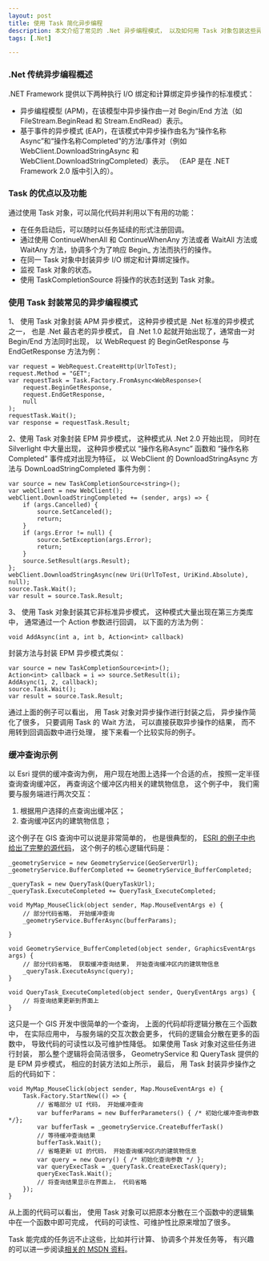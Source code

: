 ```yaml
---
layout: post
title: 使用 Task 简化异步编程
description: 本文介绍了常见的 .Net 异步编程模式， 以及如何用 Task 对象包装这些异步编程模式， 并给出了一个使用 Task 对象包装异步操作， 简化代码的例子。
tags: [.Net]

---
```


### .Net 传统异步编程概述

.NET Framework 提供以下两种执行 I/O 绑定和计算绑定异步操作的标准模式：

* 异步编程模型 (APM)，在该模型中异步操作由一对 Begin/End 方法（如 FileStream.BeginRead 和 Stream.EndRead）表示。 
* 基于事件的异步模式 (EAP)，在该模式中异步操作由名为“操作名称Async”和“操作名称Completed”的方法/事件对（例如 WebClient.DownloadStringAsync 和 WebClient.DownloadStringCompleted）表示。 （EAP 是在 .NET Framework 2.0 版中引入的）。

### Task 的优点以及功能

通过使用 Task 对象，可以简化代码并利用以下有用的功能：

* 在任务启动后，可以随时以任务延续的形式注册回调。 
* 通过使用 ContinueWhenAll 和 ContinueWhenAny 方法或者 WaitAll 方法或 WaitAny 方法，协调多个为了响应 Begin_ 方法而执行的操作。 
* 在同一 Task 对象中封装异步 I/O 绑定和计算绑定操作。 
* 监视 Task 对象的状态。 
* 使用 TaskCompletionSource 将操作的状态封送到 Task 对象。

### 使用 Task 封装常见的异步编程模式

1、 使用 Task 对象封装 APM 异步模式， 这种异步模式是 .Net 标准的异步模式之一， 也是 .Net 最古老的异步模式， 自 .Net 1.0 起就开始出现了，通常由一对 Begin/End 方法同时出现， 以 WebRequest 的 BeginGetResponse 与 EndGetResponse 方法为例：

    var request = WebRequest.CreateHttp(UrlToTest);
    request.Method = "GET";
    var requestTask = Task.Factory.FromAsync<WebResponse>(
        request.BeginGetResponse,
        request.EndGetResponse,
        null
    );
    requestTask.Wait();
    var response = requestTask.Result;

2、使用 Task 对象封装 EPM 异步模式， 这种模式从 .Net 2.0 开始出现， 同时在 Silverlight 中大量出现， 这种异步模式以 “操作名称Async” 函数和 “操作名称Completed” 事件成对出现为特征， 以 WebClient 的 DownloadStringAsync 方法与 DownLoadStringCompleted 事件为例：

    var source = new TaskCompletionSource<string>();
    var webClient = new WebClient();
    webClient.DownloadStringCompleted += (sender, args) => {
        if (args.Cancelled) {
            source.SetCanceled();
            return;
        }
        if (args.Error != null) {
            source.SetException(args.Error);
            return;
        }
        source.SetResult(args.Result);
    };
    webClient.DownloadStringAsync(new Uri(UrlToTest, UriKind.Absolute), null);
    source.Task.Wait();
    var result = source.Task.Result;

3、 使用 Task 对象封装其它非标准异步模式， 这种模式大量出现在第三方类库中， 通常通过一个 Action 参数进行回调， 以下面的方法为例：

    void AddAsync(int a, int b, Action<int> callback)

封装方法与封装 EPM 异步模式类似：

    var source = new TaskCompletionSource<int>();
    Action<int> callback = i => source.SetResult(i);
    AddAsync(1, 2, callback);
    source.Task.Wait();
    var result = source.Task.Result;

通过上面的例子可以看出， 用 Task 对象对异步操作进行封装之后， 异步操作简化了很多， 只要调用 Task 的 Wait 方法， 可以直接获取异步操作的结果， 而不用转到回调函数中进行处理， 接下来看一个比较实际的例子。

### 缓冲查询示例

以 Esri 提供的缓冲查询为例， 用户现在地图上选择一个合适的点， 按照一定半径查询查询缓冲区， 再查询这个缓冲区内相关的建筑物信息， 这个例子中， 我们需要与服务端进行两次交互：

1. 根据用户选择的点查询出缓冲区；
2. 查询缓冲区内的建筑物信息；

这个例子在 GIS 查询中可以说是非常简单的， 也是很典型的， [ESRI 的例子中也给出了完整的源代码](http://help.arcgis.com/en/webapi/silverlight/samples/start.htm#BufferQuery)， 这个例子的核心逻辑代码是：

    _geometryService = new GeometryService(GeoServerUrl);
    _geometryService.BufferCompleted += GeometryService_BufferCompleted;
     
    _queryTask = new QueryTask(QueryTaskUrl);
    _queryTask.ExecuteCompleted += QueryTask_ExecuteCompleted;
     
    void MyMap_MouseClick(object sender, Map.MouseEventArgs e) {
        // 部分代码省略， 开始缓冲查询
        _geometryService.BufferAsync(bufferParams);
     
    }
     
    void GeometryService_BufferCompleted(object sender, GraphicsEventArgs args) {
        // 部分代码省略， 获取缓冲查询结果， 开始查询缓冲区内的建筑物信息
        _queryTask.ExecuteAsync(query);
    }
     
    void QueryTask_ExecuteCompleted(object sender, QueryEventArgs args) {
        // 将查询结果更新到界面上
    }

这只是一个 GIS 开发中很简单的一个查询， 上面的代码却将逻辑分散在三个函数中， 在实际应用中， 与服务端的交互次数会更多， 代码的逻辑会分散在更多的函数中， 导致代码的可读性以及可维护性降低。 如果使用 Task 对象对这些任务进行封装， 那么整个逻辑将会简洁很多， GeometryService 和 QueryTask 提供的是 EPM 异步模式， 相应的封装方法如上所示， 最后， 用 Task 封装异步操作之后的代码如下：

    void MyMap_MouseClick(object sender, Map.MouseEventArgs e) {
        Task.Factory.StartNew(() => {
            // 省略部分 UI 代码， 开始缓冲查询
            var bufferParams = new BufferParameters() { /* 初始化缓冲查询参数 */};
            var bufferTask = _geometryService.CreateBufferTask()
            // 等待缓冲查询结果
            bufferTask.Wait();
            // 省略更新 UI 的代码， 开始查询缓冲区内的建筑物信息
            var query = new Query() { /* 初始化查询参数 */ };
            var queryExecTask = _queryTask.CreateExecTask(query);
            queryExecTask.Wait();
            // 将查询结果显示在界面上， 代码省略
        });
    }

从上面的代码可以看出， 使用 Task 对象可以把原本分散在三个函数中的逻辑集中在一个函数中即可完成， 代码的可读性、可维护性比原来增加了很多。

Task 能完成的任务远不止这些，比如并行计算、 协调多个并发任务等， 有兴趣的可以进一步阅读[相关的 MSDN 资料](http://msdn.microsoft.com/zh-cn/library/dd997405.aspx)。